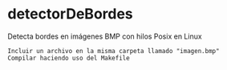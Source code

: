 # detectorDeBordes

Detecta bordes en imágenes BMP con hilos Posix en Linux

 	Incluir un archivo en la misma carpeta llamado "imagen.bmp"
 	Compilar haciendo uso del Makefile
